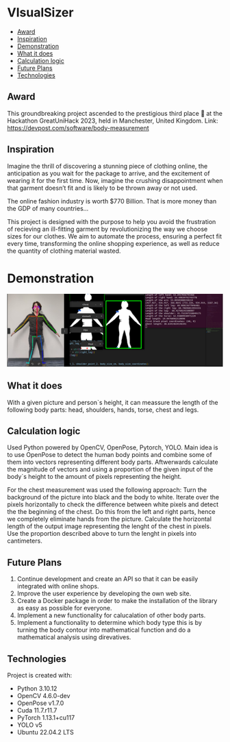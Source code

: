 # VIsualSizer

* [Award](#award)
* [Inspiration](#inspiration)
* [Demonstration](#demonstration)
* [What it does](#what-it-does)
* [Calculation logic](#calculation-logic)
* [Future Plans](#future-plans)
* [Technologies](#technologies)

## Award 
This groundbreaking project ascended to the prestigious third place 🥉 at the Hackathon GreatUniHack 2023, held in Manchester, United Kingdom.
Link: https://devpost.com/software/body-measurement 

## Inspiration
Imagine the thrill of discovering a stunning piece of clothing online, the anticipation as you wait for the package to arrive, and the excitement of wearing it for the first time. Now, imagine the crushing disappointment when that garment doesn’t fit and is likely to be thrown away or not used.

The online fashion industry is worth $770 Billion. That is more money than the GDP of many countries...

This project is designed with the purpose to help you avoid the frustration of recieving an ill-fitting garment by revolutionizing the way we choose sizes for our clothes. We aim to automate the process, ensuring a perfect fit every time, transforming the online shopping experience, as well as reduce the quantity of clothing material wasted.

# Demonstration
![Demo](Demo.png)
## What it does
With a given picture and person`s height, it can meassure the length of the following body parts: head, shoulders, hands, torse, chest and legs.

## Calculation logic
Used Python powered by OpenCV, OpenPose, Pytorch, YOLO. Main idea is to use OpenPose to detect the human body points and combine some of them into vectors representing different body parts. Aftwerwards calculate the magnitude of vectors and using a proportion of the given input of the body`s height to the amount of pixels representing the height.

For the chest measurement was used the following approach: Turn the background of the picture into black and the body to white. Iterate over the pixels horizontally to check the difference between white pixels and detect the the beginning of the chest. Do this from the left and right parts, hence we completely eliminate hands from the picture. Calculate the horizontal length of the output image representing the lenght of the chest in pixels. Use the proportion described above to turn the lenght in pixels into cantimeters.

## Future Plans
1. Continue development and create an API so that it can be easily integrated with online shops.
2. Improve the user experience by developing the own web site.
3. Create a Docker package in order to make the installation of the library as easy as possible for everyone.
4. Implement a new functionality for calucalation of other body parts.
5. Implement a functionality to determine which body type this is by turning the body contour into mathematical function and do a mathematical analysis using direvatives.

## Technologies
Project is created with:
* Python 3.10.12
* OpenCV 4.6.0-dev
* OpenPose v1.7.0
* Cuda 11.7.r11.7
* PyTorch 1.13.1+cu117
* YOLO v5
* Ubuntu 22.04.2 LTS
